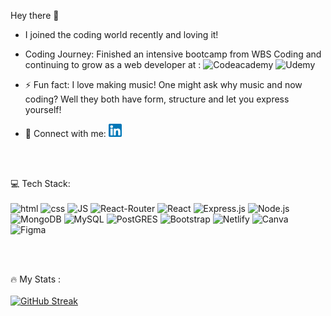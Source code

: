 Hey there 👋

- I joined the coding world recently and loving it!

- Coding Journey: Finished an intensive bootcamp from WBS Coding and continuing to grow as a web developer at :
  <img src="https://img.shields.io/badge/Codecademy-FFF0E5?style=for-the-badge&logo=codecademy&logoColor=303347" alt="Codeacademy">
  <img src="https://img.shields.io/badge/Udemy-EC5252?style=for-the-badge&logo=Udemy&logoColor=white" alt="Udemy">

- ⚡ Fun fact: I love making music! One might ask why music and now coding? Well they both have form, structure and let you express yourself!

- 🤝 Connect with me:
  <a href="https://www.linkedin.com/in/vinay-rao-6879a6151/"><img  src="/images/linkedin.png" alt="Vinay Rao | LinkedIn" width="21px"/></a>

<br>
<br>

💻 Tech Stack:
<br>
<br>
<img src="https://img.shields.io/badge/HTML5-E34F26?style=for-the-badge&logo=html5&logoColor=white" alt="html">
<img src="https://img.shields.io/badge/CSS3-1572B6?style=for-the-badge&logo=css3&logoColor=white" alt="css">
<img src="https://img.shields.io/badge/JavaScript-F7DF1E?style=for-the-badge&logo=javascript&logoColor=black" alt="JS">
<img src="https://img.shields.io/badge/React-20232A?style=for-the-badge&logo=react&logoColor=61DAFB" alt="React-Router">
<img src="https://img.shields.io/badge/React_Router-CA4245?style=for-the-badge&logo=react-router&logoColor=white" alt="React">
<img src="https://img.shields.io/badge/Express.js-404D59?style=for-the-badge" alt="Express.js">
<img src="https://img.shields.io/badge/Node.js-43853D?style=for-the-badge&logo=node.js&logoColor=white" alt="Node.js">
<img src="https://img.shields.io/badge/MongoDB-4EA94B?style=for-the-badge&logo=mongodb&logoColor=white" alt="MongoDB">
<img src="https://img.shields.io/badge/MySQL-00000F?style=for-the-badge&logo=mysql&logoColor=white" alt="MySQL">
<img src="https://img.shields.io/badge/PostgreSQL-316192?style=for-the-badge&logo=postgresql&logoColor=white" alt="PostGRES">
<img src="https://img.shields.io/badge/Bootstrap-563D7C?style=for-the-badge&logo=bootstrap&logoColor=white" alt="Bootstrap">
<img src="https://img.shields.io/badge/Netlify-00C7B7?style=for-the-badge&logo=netlify&logoColor=white" alt="Netlify">
<img src="https://img.shields.io/badge/Canva-%2300C4CC.svg?&style=for-the-badge&logo=Canva&logoColor=white" alt="Canva">
<img src="https://img.shields.io/badge/Figma-F24E1E?style=for-the-badge&logo=figma&logoColor=white" alt="Figma">

<br>
<br>

:fire: My Stats :
<br>
<br>
[![GitHub Streak](http://github-readme-streak-stats.herokuapp.com?user=vrao27&theme=dark)](https://git.io/streak-stats)

<br>
